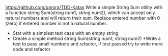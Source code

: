 https://github.com/garora/TDD-Katas
Write a simple String Sum utility with a function string Sum(string num1, string num2),
which can accept only natural numbers and will return their sum.
Replace entered number with 0 (zero) if entered number is not a natural number.

* Stat with a simplest test case with an empty string
* Create a simple method string Sum(string num1, string num2)
*Write a test to pass small numbers and refactor, if test passed try to write more code and refactor